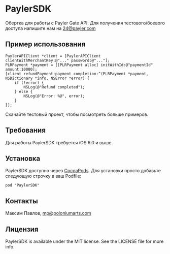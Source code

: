 # PaylerSDK

Обертка для работы с Payler Gate API. Для получения тестового/боевого доступа напишите нам на 24@payler.com


## Пример использования

    PaylerAPIClient *client = [PaylerAPIClient clientWithMerchantKey:@"..." password:@"..."];
    PLRPayment *payment = [[PLRPayment alloc] initWithId:@"paymentId" amount:10000];
    [client refundPayment:payment completion:^(PLRPayment *payment, NSDictionary *info, NSError *error) {
        if (!error) {
            NSLog(@"Refund completed");
        } else {
            NSLog(@"Error: %@", error);
        }
    }];

Скачайте тестовый проект, чтобы посмотреть больше примеров.

## Требования
Для работы PaylerSDK требуется iOS 6.0 и выше.

## Установка

PaylerSDK доступно через [CocoaPods](http://cocoapods.org). Для установки просто добавьте следующую строчку в ваш Podfile:

    pod "PaylerSDK"

## Контакты

Максим Павлов, <mp@poloniumarts.com>

## Лицензия

PaylerSDK is available under the MIT license. See the LICENSE file for more info.

